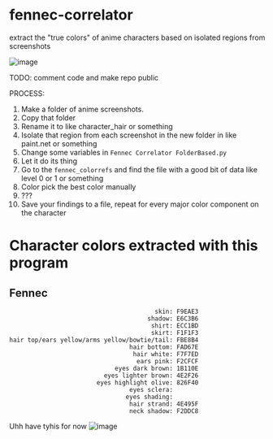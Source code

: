 # fennec-correlator
extract the "true colors" of anime characters based on isolated regions from screenshots

![image](https://github.com/FlashlightET/fennec-correlator/assets/29938499/6561707f-9e71-426d-855b-4d860deb59d5)


TODO: comment code and make repo public

PROCESS:

1. Make a folder of anime screenshots.
2. Copy that folder
3. Rename it to like character_hair or something
4. Isolate that region from each screenshot in the new folder in like paint.net or something
5. Change some variables in `Fennec Correlator FolderBased.py`
6. Let it do its thing
7. Go to the `fennec_colorrefs` and find the file with a good bit of data like level 0 or 1 or something
8. Color pick the best color manually
9. ???
10. Save your findings to a file, repeat for every major color component on the character

# Character colors extracted with this program
## Fennec
```
                                        skin: F9EAE3
                                      shadow: E6C3B6
                                       shirt: ECC1BD
                                       skirt: F1F1F3
hair top/ears yellow/arms yellow/bowtie/tail: FBE8B4
                                 hair bottom: FAD67E
                                  hair white: F7F7ED
                                   ears pink: F2CFCF
                             eyes dark brown: 1B110E
                          eyes lighter brown: 4E2F26
                        eyes highlight olive: 826F40
                                 eyes sclera:
                                eyes shading:
                                 hair strand: 4E495F
                                 neck shadow: F2DDC8
```

Uhh have tyhis for now ![image](https://github.com/FlashlightET/fennec-correlator/assets/29938499/7c824cc2-433d-4ac6-84da-337f8aef8157)
